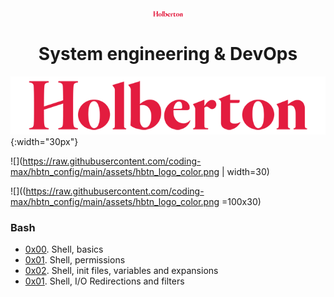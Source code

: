 <div align=center>
    <img style="height:10px;text-align:center" src="https://raw.githubusercontent.com/coding-max/hbtn_config/main/assets/hbtn_logo_color.png" alt="Holberton School"/>
    <h1 align="center">System engineering & DevOps</h1>
</div>


![Holberton School](https://raw.githubusercontent.com/coding-max/hbtn_config/main/assets/hbtn_logo_color.png){:width="30px"}

![](https://raw.githubusercontent.com/coding-max/hbtn_config/main/assets/hbtn_logo_color.png | width=30)

![]((https://raw.githubusercontent.com/coding-max/hbtn_config/main/assets/hbtn_logo_color.png =100x30)

### Bash

- [0x00](https://github.com/coding-max/holberton-system_engineering-devops/tree/main/0x00-shell_basics). Shell, basics  
- [0x01](https://github.com/coding-max/holberton-system_engineering-devops/tree/main/0x01-shell_permissions). Shell, permissions  
- [0x02](https://github.com/coding-max/holberton-system_engineering-devops/tree/main/0x02-shell_redirections). Shell, init files, variables and expansions  
- [0x01](https://github.com/coding-max/holberton-system_engineering-devops/tree/main/0x03-shell_variables_expansions). Shell, I/O Redirections and filters  
